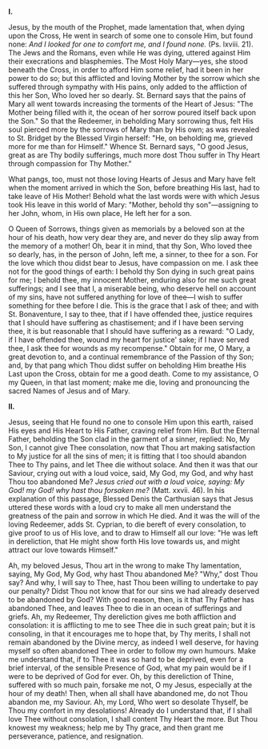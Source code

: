 
**I\.**

Jesus, by the mouth of the Prophet, made lamentation that, when dying upon the Cross, He went in search of some one to console Him, but found none: *And I looked for one to comfort me, and I found none.* (Ps. lxviii. 21). The Jews and the Romans, even while He was dying, uttered against Him their execrations and blasphemies. The Most Holy Mary—yes, she stood beneath the Cross, in order to afford Him some relief, had it been in her power to do so; but this afflicted and loving Mother by the sorrow which she suffered through sympathy with His pains, only added to the affliction of this her Son, Who loved her so dearly. St. Bernard says that the pains of Mary all went towards increasing the torments of the Heart of Jesus: \"The Mother being filled with it, the ocean of her sorrow poured itself back upon the Son.\" So that the Redeemer, in beholding Mary sorrowing thus, felt His soul pierced more by the sorrows of Mary than by His own; as was revealed to St. Bridget by the Blessed Virgin herself: \"He, on beholding me, grieved more for me than for Himself.\" Whence St. Bernard says, \"O good Jesus, great as are Thy bodily sufferings, much more dost Thou suffer in Thy Heart through compassion for Thy Mother.\"

What pangs, too, must not those loving Hearts of Jesus and Mary have felt when the moment arrived in which the Son, before breathing His last, had to take leave of His Mother! Behold what the last words were with which Jesus took His leave in this world of Mary: \"Mother, behold thy son\"—assigning to her John, whom, in His own place, He left her for a son.

O Queen of Sorrows, things given as memorials by a beloved son at the hour of his death, how very dear they are, and never do they slip away from the memory of a mother! Oh, bear it in mind, that thy Son, Who loved thee so dearly, has, in the person of John, left me, a sinner, to thee for a son. For the love which thou didst bear to Jesus, have compassion on me. I ask thee not for the good things of earth: I behold thy Son dying in such great pains for me; I behold thee, my innocent Mother, enduring also for me such great sufferings; and I see that I, a miserable being, who deserve hell on account of my sins, have not suffered anything for love of thee—I wish to suffer something for thee before I die. This is the grace that I ask of thee; and with St. Bonaventure, I say to thee, that if I have offended thee, justice requires that I should have suffering as chastisement; and if I have been serving thee, it is but reasonable that I should have suffering as a reward: \"O Lady, if I have offended thee, wound my heart for justice\' sake; if I have served thee, I ask thee for wounds as my recompense.\" Obtain for me, O Mary, a great devotion to, and a continual remembrance of the Passion of thy Son; and, by that pang which Thou didst suffer on beholding Him breathe His Last upon the Cross, obtain for me a good death. Come to my assistance, O my Queen, in that last moment; make me die, loving and pronouncing the sacred Names of Jesus and of Mary.

**II\.**

Jesus, seeing that He found no one to console Him upon this earth, raised His eyes and His Heart to His Father, craving relief from Him. But the Eternal Father, beholding the Son clad in the garment of a sinner, replied: No, My Son, I cannot give Thee consolation, now that Thou art making satisfaction to My justice for all the sins of men; it is fitting that I too should abandon Thee to Thy pains, and let Thee die without solace. And then it was that our Saviour, crying out with a loud voice, said, My God, my God, and why hast Thou too abandoned Me? *Jesus cried out with a loud voice, saying: My God! my God! why hast thou forsaken me?* (Matt. xxvii. 46). In his explanation of this passage, Blessed Denis the Carthusian says that Jesus uttered these words with a loud cry to make all men understand the greatness of the pain and sorrow in which He died. And it was the will of the loving Redeemer, adds St. Cyprian, to die bereft of every consolation, to give proof to us of His love, and to draw to Himself all our love: \"He was left in dereliction, that He might show forth His love towards us, and might attract our love towards Himself.\"

Ah, my beloved Jesus, Thou art in the wrong to make Thy lamentation, saying, My God, My God, why hast Thou abandoned Me? \"Why,\" dost Thou say? And why, I will say to Thee, hast Thou been willing to undertake to pay our penalty? Didst Thou not know that for our sins we had already deserved to be abandoned by God? With good reason, then, is it that Thy Father has abandoned Thee, and leaves Thee to die in an ocean of sufferings and griefs. Ah, my Redeemer, Thy dereliction gives me both affliction and consolation: it is afflicting to me to see Thee die in such great pain; but it is consoling, in that it encourages me to hope that, by Thy merits, I shall not remain abandoned by the Divine mercy, as indeed I well deserve, for having myself so often abandoned Thee in order to follow my own humours. Make me understand that, if to Thee it was so hard to be deprived, even for a brief interval, of the sensible Presence of God, what my pain would be if I were to be deprived of God for ever. Oh, by this dereliction of Thine, suffered with so much pain, forsake me not, O my Jesus, especially at the hour of my death! Then, when all shall have abandoned me, do not Thou abandon me, my Saviour. Ah, my Lord, Who wert so desolate Thyself, be Thou my comfort in my desolations! Already do I understand that, if I shall love Thee without consolation, I shall content Thy Heart the more. But Thou knowest my weakness; help me by Thy grace, and then grant me perseverance, patience, and resignation.

